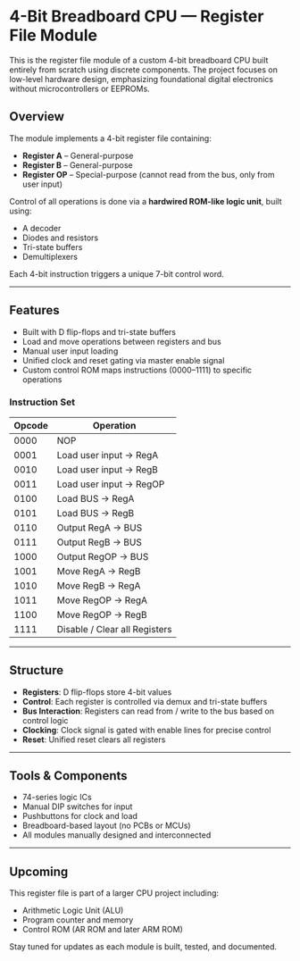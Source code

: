 # 4-Bit Breadboard CPU — Register File Module

This is the register file module of a custom 4-bit breadboard CPU built entirely from scratch using discrete components. The project focuses on low-level hardware design, emphasizing foundational digital electronics without microcontrollers or EEPROMs.

## Overview

The module implements a 4-bit register file containing:
- **Register A** – General-purpose
- **Register B** – General-purpose
- **Register OP** – Special-purpose (cannot read from the bus, only from user input)

Control of all operations is done via a **hardwired ROM-like logic unit**, built using:
- A decoder
- Diodes and resistors
- Tri-state buffers
- Demultiplexers

Each 4-bit instruction triggers a unique 7-bit control word.

---

## Features

- Built with D flip-flops and tri-state buffers
- Load and move operations between registers and bus
- Manual user input loading
- Unified clock and reset gating via master enable signal
- Custom control ROM maps instructions (0000–1111) to specific operations

### Instruction Set

| Opcode | Operation                        |
|--------|----------------------------------|
| 0000   | NOP                              |
| 0001   | Load user input → RegA           |
| 0010   | Load user input → RegB           |
| 0011   | Load user input → RegOP          |
| 0100   | Load BUS → RegA                  |
| 0101   | Load BUS → RegB                  |
| 0110   | Output RegA → BUS                |
| 0111   | Output RegB → BUS                |
| 1000   | Output RegOP → BUS               |
| 1001   | Move RegA → RegB                 |
| 1010   | Move RegB → RegA                 |
| 1011   | Move RegOP → RegA                |
| 1100   | Move RegOP → RegB                |
| 1111   | Disable / Clear all Registers    |

---

## Structure

- **Registers**: D flip-flops store 4-bit values
- **Control**: Each register is controlled via demux and tri-state buffers
- **Bus Interaction**: Registers can read from / write to the bus based on control logic
- **Clocking**: Clock signal is gated with enable lines for precise control
- **Reset**: Unified reset clears all registers

---

## Tools & Components

- 74-series logic ICs
- Manual DIP switches for input
- Pushbuttons for clock and load
- Breadboard-based layout (no PCBs or MCUs)
- All modules manually designed and interconnected

---

## Upcoming

This register file is part of a larger CPU project including:
- Arithmetic Logic Unit (ALU)
- Program counter and memory
- Control ROM (AR ROM and later ARM ROM)

Stay tuned for updates as each module is built, tested, and documented.
